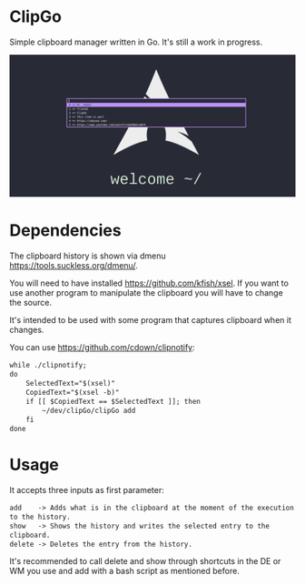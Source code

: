 # ClipGo

Simple clipboard manager written in Go. It's still a work in progress.

![alt text](https://github.com/mgarmuno/ClipGo/blob/main/clipGoPic.png?raw=true)

# Dependencies

The clipboard history is shown via dmenu https://tools.suckless.org/dmenu/.

You will need to have installed https://github.com/kfish/xsel. If you want to use another program to
manipulate the clipboard you will have to change the source.

It's intended to be used with some program that captures clipboard when it changes.

You can use https://github.com/cdown/clipnotify:

    while ./clipnotify;
    do
        SelectedText="$(xsel)"
        CopiedText="$(xsel -b)"
        if [[ $CopiedText == $SelectedText ]]; then
            ~/dev/clipGo/clipGo add
        fi
    done


# Usage

It accepts three inputs as first parameter:

    add    -> Adds what is in the clipboard at the moment of the execution to the history.
    show   -> Shows the history and writes the selected entry to the clipboard.
    delete -> Deletes the entry from the history.

It's recommended to call delete and show through shortcuts in the DE or WM you use and add with a 
bash script as mentioned before.
